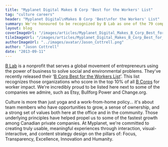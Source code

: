 ```yaml
---
title: "Myplanet Digital Makes B Corp 'Best for the Workers' List"
tag: "culture careers"
header: "Myplanet Digital\nMakes B Corp 'Best\nfor the Workers' List"
summary: We're honoured to be recognized by B Lab as one of the 79 companies across 39 industries and 6 countries that have created the most positive impact for their workers.
layout: blog
coverImageUrl: "/images/articles/Myplanet_Digital_Makes_B_Corp_Best_for_the_Workers_List/cover.jpg"
tileImageUrl: "/images/articles/Myplanet_Digital_Makes_B_Corp_Best_for_the_Workers_List/tile.jpg"
authorImageUrl: "../images/avatar/Jason_Cottrell.png"
author: "Jason Cottrell"
date: "2013-09-11"
---
```


[B Lab](http://www.bcorporation.net/what-are-b-corps/the-non-profit-behind-b-corps) is a nonprofit that serves a global movement of entrepreneurs using the power of business to solve social and environmental problems. They've recently released their ‘[B Corp Best for the Workers List](http://bestfortheworld.bcorporation.net/2013-best-for-the-world-worker-honorees.html)’. This list recognizes those organizations who score in the top 10% of all [B Corps](http://www.bcorporation.net/what-are-b-corps) for worker impact. We're incredibly proud to be listed here next to some of the companies we admire, such as Etsy, Bullforg Power and Change.org.

Culture is more than just yoga and a work-from-home policy... it's about team members who have opportunities to grow, a sense of ownership, and a strong set of values both here at the office and in the community. Those underlying principles have helped propel us to some of the fastest growth among Canadian private companies. At Myplanet, we're committed to creating truly usable, meaningful experiences through interaction, visual-interactive, and content strategy design on the pillars of: Focus, Transparency, Excellence, Innovation and Humanity.
